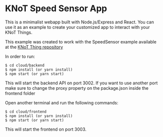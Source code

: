 # KNoT Speed Sensor App

This is a minimalist webapp built with Node.js/Express and React.
You can use it as an example to create your customized app to interact with
your KNoT Things.

This example was created to work with the SpeedSensor example available at the
[KNoT Thing repository](https://github.com/CESARBR/knot-thing-source/tree/master/examples/SpeedSensor)

In order to run:
```
$ cd cloud/backend
$ npm install (or yarn install)
$ npm start (or yarn start)
```
This will start the backend API on port 3002.
If you want to use another port make sure to change the proxy property on the
package.json inside the frontend folder

Open another terminal and run the following commands:
```
$ cd cloud/frontend
$ npm install (or yarn install)
$ npm start (or yarn start)
```

This will start the frontend on port 3003.
